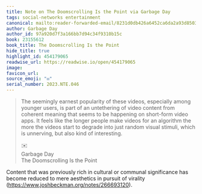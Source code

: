 ```yaml
---
title: Note on The Doomscrolling Is the Point via Garbage Day
tags: social-networks entertainment
canonical: mailto:reader-forwarded-email/8231d0db426a6452ca6da2a93d8503c8
author: Garbage Day
author_id: 97a920d7f3a166bb7d94c34f9310b15c
book: 23155612
book_title: The Doomscrolling Is the Point
hide_title: true
highlight_id: 454179065
readwise_url: https://readwise.io/open/454179065
image:
favicon_url:
source_emoji: "✉️"
serial_number: 2023.NTE.046
---
```

> The seemingly earnest popularity of these videos, especially among younger users, is part of an untethering of video content from coherent meaning that seems to be happening on short-form video apps. It feels like the longer people make videos for an algorithm the more the videos start to degrade into just random visual stimuli, which is unnerving, but also kind of interesting.
> <div class="quoteback-footer"><div class="quoteback-avatar"><span class="mini-emoji"> ✉️</span></div><div class="quoteback-metadata"><div class="metadata-inner"><span style="display:none">FROM:</span><div aria-label="Garbage Day" class="quoteback-author"> Garbage Day</div><div aria-label="The Doomscrolling Is the Point" class="quoteback-title"> The Doomscrolling Is the Point</div></div></div></div>

Content that was previously rich in cultural or communal significance has become reduced to mere aesthetics in pursuit of virality (https://www.joshbeckman.org/notes/266693120).